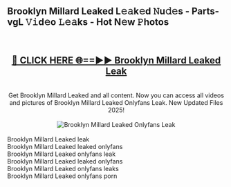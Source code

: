 <h2>Brooklyn Millard Leaked L𝚎𝚊k𝚎d 𝙽u𝚍𝚎s - Parts-vgL 𝚅𝚒d𝚎o 𝙻𝚎𝚊ks - Hot N𝚎w 𝙿hotos </h2>
<br>
<div align="center">
<h2><a href="https://213.232.235.80/live/video.php?q=brooklyn-millard-leaked" rel="nofollow">🔴 CLICK HERE 🌐==►► Brooklyn Millard Leaked Leak</a></h2>
<br>
Get Brooklyn Millard Leaked and all content. Now you can access all videos and pictures of Brooklyn Millard Leaked Onlyfans Leak. New Updated Files 2025!
<br>
<br>
<a href="https://213.232.235.80/live/video.php?q=brooklyn-millard-leaked" rel="nofollow" data-target="animated-image.originalLink"><img src="https://i.imgur.com/1EjSzPs.png" alt="Brooklyn Millard Leaked Onlyfans Leak" style="max-width: 100%; display: inline-block;" data-target="animated-image.originalImage"></a>
</div>
<br>
Brooklyn Millard Leaked leak<br>
Brooklyn Millard Leaked leaked onlyfans<br>
Brooklyn Millard Leaked onlyfans leak<br>
Brooklyn Millard Leaked leaked onlyfans<br>
Brooklyn Millard Leaked onlyfans leaks<br>
Brooklyn Millard Leaked onlyfans porn
